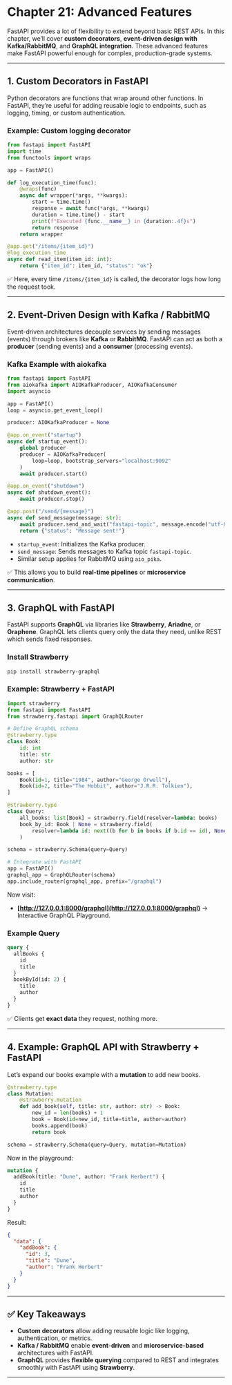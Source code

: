 # Chapter 21: Advanced Features

FastAPI provides a lot of flexibility to extend beyond basic REST APIs. In this chapter, we’ll cover **custom decorators**, **event-driven design with Kafka/RabbitMQ**, and **GraphQL integration**. These advanced features make FastAPI powerful enough for complex, production-grade systems.

---

## 1. Custom Decorators in FastAPI

Python decorators are functions that wrap around other functions. In FastAPI, they’re useful for adding reusable logic to endpoints, such as logging, timing, or custom authentication.

### Example: Custom logging decorator

```python
from fastapi import FastAPI
import time
from functools import wraps

app = FastAPI()

def log_execution_time(func):
    @wraps(func)
    async def wrapper(*args, **kwargs):
        start = time.time()
        response = await func(*args, **kwargs)
        duration = time.time() - start
        print(f"Executed {func.__name__} in {duration:.4f}s")
        return response
    return wrapper

@app.get("/items/{item_id}")
@log_execution_time
async def read_item(item_id: int):
    return {"item_id": item_id, "status": "ok"}
```

✅ Here, every time `/items/{item_id}` is called, the decorator logs how long the request took.

---

## 2. Event-Driven Design with Kafka / RabbitMQ

Event-driven architectures decouple services by sending messages (events) through brokers like **Kafka** or **RabbitMQ**. FastAPI can act as both a **producer** (sending events) and a **consumer** (processing events).

### Kafka Example with aiokafka

```python
from fastapi import FastAPI
from aiokafka import AIOKafkaProducer, AIOKafkaConsumer
import asyncio

app = FastAPI()
loop = asyncio.get_event_loop()

producer: AIOKafkaProducer = None

@app.on_event("startup")
async def startup_event():
    global producer
    producer = AIOKafkaProducer(
        loop=loop, bootstrap_servers="localhost:9092"
    )
    await producer.start()

@app.on_event("shutdown")
async def shutdown_event():
    await producer.stop()

@app.post("/send/{message}")
async def send_message(message: str):
    await producer.send_and_wait("fastapi-topic", message.encode("utf-8"))
    return {"status": "Message sent!"}
```

* `startup_event`: Initializes the Kafka producer.
* `send_message`: Sends messages to Kafka topic `fastapi-topic`.
* Similar setup applies for RabbitMQ using `aio_pika`.

✅ This allows you to build **real-time pipelines** or **microservice communication**.

---

## 3. GraphQL with FastAPI

FastAPI supports **GraphQL** via libraries like **Strawberry**, **Ariadne**, or **Graphene**.
GraphQL lets clients query only the data they need, unlike REST which sends fixed responses.

### Install Strawberry

```bash
pip install strawberry-graphql
```

### Example: Strawberry + FastAPI

```python
import strawberry
from fastapi import FastAPI
from strawberry.fastapi import GraphQLRouter

# Define GraphQL schema
@strawberry.type
class Book:
    id: int
    title: str
    author: str

books = [
    Book(id=1, title="1984", author="George Orwell"),
    Book(id=2, title="The Hobbit", author="J.R.R. Tolkien"),
]

@strawberry.type
class Query:
    all_books: list[Book] = strawberry.field(resolver=lambda: books)
    book_by_id: Book | None = strawberry.field(
        resolver=lambda id: next((b for b in books if b.id == id), None)
    )

schema = strawberry.Schema(query=Query)

# Integrate with FastAPI
app = FastAPI()
graphql_app = GraphQLRouter(schema)
app.include_router(graphql_app, prefix="/graphql")
```

Now visit:

* **[http://127.0.0.1:8000/graphql](http://127.0.0.1:8000/graphql)** → Interactive GraphQL Playground.

### Example Query

```graphql
query {
  allBooks {
    id
    title
  }
  bookById(id: 2) {
    title
    author
  }
}
```

✅ Clients get **exact data** they request, nothing more.

---

## 4. Example: GraphQL API with Strawberry + FastAPI

Let’s expand our books example with a **mutation** to add new books.

```python
@strawberry.type
class Mutation:
    @strawberry.mutation
    def add_book(self, title: str, author: str) -> Book:
        new_id = len(books) + 1
        book = Book(id=new_id, title=title, author=author)
        books.append(book)
        return book

schema = strawberry.Schema(query=Query, mutation=Mutation)
```

Now in the playground:

```graphql
mutation {
  addBook(title: "Dune", author: "Frank Herbert") {
    id
    title
    author
  }
}
```

Result:

```json
{
  "data": {
    "addBook": {
      "id": 3,
      "title": "Dune",
      "author": "Frank Herbert"
    }
  }
}
```

---

## ✅ Key Takeaways

* **Custom decorators** allow adding reusable logic like logging, authentication, or metrics.
* **Kafka / RabbitMQ** enable **event-driven** and **microservice-based** architectures with FastAPI.
* **GraphQL** provides **flexible querying** compared to REST and integrates smoothly with FastAPI using **Strawberry**.

---

